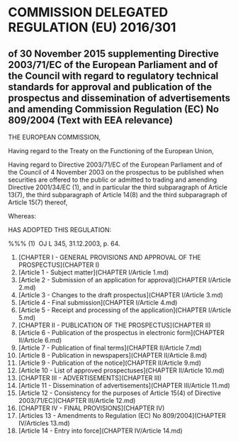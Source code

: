 # COMMISSION DELEGATED REGULATION (EU) 2016/301

## of 30 November 2015 supplementing Directive 2003/71/EC of the European Parliament and of the Council with regard to regulatory technical standards for approval and publication of the prospectus and dissemination of advertisements and amending Commission Regulation (EC) No 809/2004 (Text with EEA relevance)

THE EUROPEAN COMMISSION,

Having regard to the Treaty on the Functioning of the European Union,

Having regard to Directive 2003/71/EC of the European Parliament and of the Council of 4 November 2003 on the prospectus to be published when securities are offered to the public or admitted to trading and amending Directive 2001/34/EC (1), and in particular the third subparagraph of Article 13(7), the third subparagraph of Article 14(8) and the third subparagraph of Article 15(7) thereof,

Whereas:

HAS ADOPTED THIS REGULATION:

%%% (1)  OJ L 345, 31.12.2003, p. 64.

1. [CHAPTER I - GENERAL PROVISIONS AND APPROVAL OF THE PROSPECTUS](CHAPTER I)
  1. [Article 1 - Subject matter](CHAPTER I/Article 1.md)
  1. [Article 2 - Submission of an application for approval](CHAPTER I/Article 2.md)
  1. [Article 3 - Changes to the draft prospectus](CHAPTER I/Article 3.md)
  1. [Article 4 - Final submission](CHAPTER I/Article 4.md)
  1. [Article 5 - Receipt and processing of the application](CHAPTER I/Article 5.md)
1. [CHAPTER II - PUBLICATION OF THE PROSPECTUS](CHAPTER II)
  1. [Article 6 - Publication of the prospectus in electronic form](CHAPTER II/Article 6.md)
  1. [Article 7 - Publication of final terms](CHAPTER II/Article 7.md)
  1. [Article 8 - Publication in newspapers](CHAPTER II/Article 8.md)
  1. [Article 9 - Publication of the notice](CHAPTER II/Article 9.md)
  1. [Article 10 - List of approved prospectuses](CHAPTER II/Article 10.md)
1. [CHAPTER III - ADVERTISEMENTS](CHAPTER III)
  1. [Article 11 - Dissemination of advertisements](CHAPTER III/Article 11.md)
  1. [Article 12 - Consistency for the purposes of Article 15(4) of Directive 2003/71/EC](CHAPTER III/Article 12.md)
1. [CHAPTER IV - FINAL PROVISIONS](CHAPTER IV)
  1. [Articles 13 - Amendments to Regulation (EC) No 809/2004](CHAPTER IV/Articles 13.md)
  1. [Article 14 - Entry into force](CHAPTER IV/Article 14.md)
